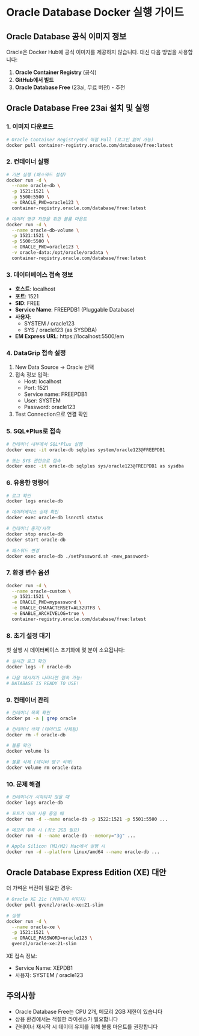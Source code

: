# Oracle Database Docker 실행 가이드

## Oracle Database 공식 이미지 정보

Oracle은 Docker Hub에 공식 이미지를 제공하지 않습니다. 대신 다음 방법을 사용합니다:

1. **Oracle Container Registry** (공식)
2. **GitHub에서 빌드**
3. **Oracle Database Free** (23ai, 무료 버전) - 추천

## Oracle Database Free 23ai 설치 및 실행

### 1. 이미지 다운로드

```bash
# Oracle Container Registry에서 직접 Pull (로그인 없이 가능)
docker pull container-registry.oracle.com/database/free:latest
```

### 2. 컨테이너 실행

```bash
# 기본 실행 (패스워드 설정)
docker run -d \
  --name oracle-db \
  -p 1521:1521 \
  -p 5500:5500 \
  -e ORACLE_PWD=oracle123 \
  container-registry.oracle.com/database/free:latest

# 데이터 영구 저장을 위한 볼륨 마운트
docker run -d \
  --name oracle-db-volume \
  -p 1521:1521 \
  -p 5500:5500 \
  -e ORACLE_PWD=oracle123 \
  -v oracle-data:/opt/oracle/oradata \
  container-registry.oracle.com/database/free:latest
```

### 3. 데이터베이스 접속 정보

- **호스트**: localhost
- **포트**: 1521
- **SID**: FREE
- **Service Name**: FREEPDB1 (Pluggable Database)
- **사용자**: 
  - SYSTEM / oracle123
  - SYS / oracle123 (as SYSDBA)
- **EM Express URL**: https://localhost:5500/em

### 4. DataGrip 접속 설정

1. New Data Source → Oracle 선택
2. 접속 정보 입력:
   - Host: localhost
   - Port: 1521
   - Service name: FREEPDB1
   - User: SYSTEM
   - Password: oracle123
3. Test Connection으로 연결 확인

### 5. SQL*Plus로 접속

```bash
# 컨테이너 내부에서 SQL*Plus 실행
docker exec -it oracle-db sqlplus system/oracle123@FREEPDB1

# 또는 SYS 권한으로 접속
docker exec -it oracle-db sqlplus sys/oracle123@FREEPDB1 as sysdba
```

### 6. 유용한 명령어

```bash
# 로그 확인
docker logs oracle-db

# 데이터베이스 상태 확인
docker exec oracle-db lsnrctl status

# 컨테이너 중지/시작
docker stop oracle-db
docker start oracle-db

# 패스워드 변경
docker exec oracle-db ./setPassword.sh <new_password>
```

### 7. 환경 변수 옵션

```bash
docker run -d \
  --name oracle-custom \
  -p 1521:1521 \
  -e ORACLE_PWD=mypassword \
  -e ORACLE_CHARACTERSET=AL32UTF8 \
  -e ENABLE_ARCHIVELOG=true \
  container-registry.oracle.com/database/free:latest
```

### 8. 초기 설정 대기

첫 실행 시 데이터베이스 초기화에 몇 분이 소요됩니다:

```bash
# 실시간 로그 확인
docker logs -f oracle-db

# 다음 메시지가 나타나면 접속 가능:
# DATABASE IS READY TO USE!
```

### 9. 컨테이너 관리

```bash
# 컨테이너 목록 확인
docker ps -a | grep oracle

# 컨테이너 삭제 (데이터도 삭제됨)
docker rm -f oracle-db

# 볼륨 확인
docker volume ls

# 볼륨 삭제 (데이터 영구 삭제)
docker volume rm oracle-data
```

### 10. 문제 해결

```bash
# 컨테이너가 시작되지 않을 때
docker logs oracle-db

# 포트가 이미 사용 중일 때
docker run -d --name oracle-db -p 1522:1521 -p 5501:5500 ...

# 메모리 부족 시 (최소 2GB 필요)
docker run -d --name oracle-db --memory="3g" ...

# Apple Silicon (M1/M2) Mac에서 실행 시
docker run -d --platform linux/amd64 --name oracle-db ...
```

## Oracle Database Express Edition (XE) 대안

더 가벼운 버전이 필요한 경우:

```bash
# Oracle XE 21c (커뮤니티 이미지)
docker pull gvenzl/oracle-xe:21-slim

# 실행
docker run -d \
  --name oracle-xe \
  -p 1521:1521 \
  -e ORACLE_PASSWORD=oracle123 \
  gvenzl/oracle-xe:21-slim
```

XE 접속 정보:
- Service Name: XEPDB1
- 사용자: SYSTEM / oracle123

## 주의사항

- Oracle Database Free는 CPU 2개, 메모리 2GB 제한이 있습니다
- 상용 환경에서는 적절한 라이센스가 필요합니다
- 컨테이너 재시작 시 데이터 유지를 위해 볼륨 마운트를 권장합니다